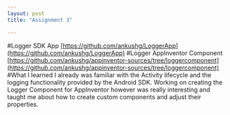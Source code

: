```yaml
---
layout: post
title: "Assignment 3"

---
```

#Logger SDK App
[https://github.com/ankushg/LoggerApp](https://github.com/ankushg/LoggerApp)
#Logger AppInventor Component
[https://github.com/ankushg/appinventor-sources/tree/loggercomponent](https://github.com/ankushg/appinventor-sources/tree/loggercomponent)
#What I learned
I already was familiar with the Activity lifecycle and the logging functionality provided by the Android SDK. Working on creating the Logger Component for AppInventor however was really interesting and taught me about how to create custom components and adjust their properties.